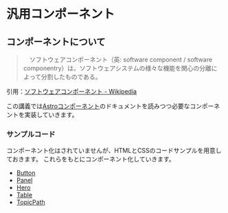 汎用コンポーネント
==

## コンポーネントについて

>　ソフトウェアコンポーネント（英: software component / software componentry）は、ソフトウェアシステムの様々な機能を関心の分離によって分割したものである。

引用：[ソフトウェアコンポーネント - Wikipedia](https://ja.wikipedia.org/wiki/%E3%82%BD%E3%83%95%E3%83%88%E3%82%A6%E3%82%A7%E3%82%A2%E3%82%B3%E3%83%B3%E3%83%9D%E3%83%BC%E3%83%8D%E3%83%B3%E3%83%88)

この講義では[Astroコンポーネント](https://docs.astro.build/ja/core-concepts/astro-components/)のドキュメントを読みつつ必要なコンポーネントを実装していきます。

### サンプルコード

コンポーネント化はされていませんが、HTMLとCSSのコードサンプルを用意しておきます。
これらをもとにコンポーネント化していきます。

- [Button](https://codepen.io/kgsi/pen/LYJRvwE)
- [Panel](https://codepen.io/kgsi/pen/QWVaQeX)
- [Hero](https://codepen.io/kgsi/pen/LYJLYGP)
- [Table](https://codepen.io/kgsi/pen/VwGbaLg)
- [TopicPath](https://codepen.io/kgsi/pen/NWLXyyE)